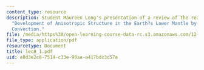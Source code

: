 ```yaml
---
content_type: resource
description: Student Maureen Long's presentation of a review of the reading assignment
  "Development of Anisotropic Structure in the Earth?s Lower Mantle by Solid-State
  Convection."
file: /media/https%3A/open-learning-course-data-rc.s3.amazonaws.com/12-570-structure-and-dynamics-of-the-cmb-region-spring-2004/e0d3e2c87514c33e90aaa417bdc3d57a_lec8_1.pdf
file_type: application/pdf
resourcetype: Document
title: lec8_1.pdf
uid: e0d3e2c8-7514-c33e-90aa-a417bdc3d57a
---
```

